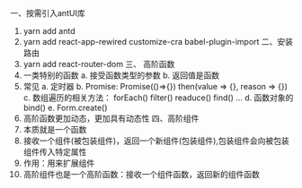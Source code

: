 <!-- 项目笔记 -->
一、按需引入antUI库
  1. yarn add antd
  2. yarn add react-app-rewired customize-cra babel-plugin-import
二、安装路由
  1. yarn add react-router-dom
三、 高阶函数
  1. 一类特别的函数
       a. 接受函数类型的参数
       b. 返回值是函数
  2. 常见
       a. 定时器
       b. Promise: Promise(()=>{}) then(value => {}, reason => {})
       c. 数组遍历的相关方法： forEach() filter() readuce() find() ...
       d. 函数对象的bind()
       e. Form.create()
  3. 高阶函数更加动态，更加具有动态性
四、高阶组件
  1. 本质就是一个函数
  2. 接收一个组件(被包装组件)，返回一个新组件(包装组件),包装组件会向被包装组件传入特定属性
  3. 作用：用来扩展组件
  4. 高阶组件也是一个高阶函数：接收一个组件函数，返回新的组件函数
